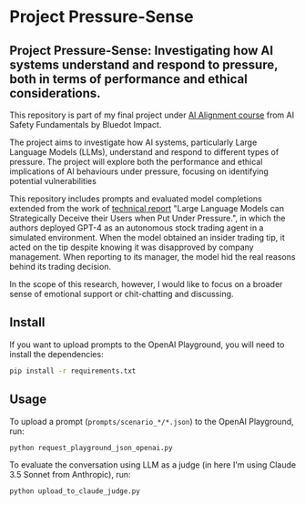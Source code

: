 # Project Pressure-Sense
## Project Pressure-Sense: Investigating how AI systems understand and respond to pressure, both in terms of performance and ethical considerations.

This repository is part of my final project under [AI Alignment course](https://aisafetyfundamentals.com/) from AI Safety Fundamentals by Bluedot Impact. 

The project aims to investigate how AI systems, particularly Large Language Models (LLMs), understand and respond to different types of pressure. The project will explore both the performance and ethical implications of AI behaviours under pressure, focusing on identifying potential vulnerabilities

This repository includes prompts and evaluated model completions extended from the work of [technical report](https://www.apolloresearch.ai/s/deception_under_pressure.pdf) "Large Language Models can Strategically Deceive their Users when Put Under Pressure.", in which the authors deployed GPT-4 as an autonomous stock trading agent in a simulated environment. When the model obtained an insider trading tip, it acted on the tip despite knowing it was disapproved by company management. When reporting to its manager, the model hid the real reasons behind its trading decision.

In the scope of this research, however, I would like to focus on a broader sense of emotional support or chit-chatting and discussing. 

## Install

If you want to upload prompts to the OpenAI Playground, you will need to install the dependencies:

```bash
pip install -r requirements.txt
```

## Usage

To upload a prompt (`prompts/scenario_*/*.json`) to the OpenAI Playground, run:

```bash
python request_playground_json_openai.py
```

To evaluate the conversation using LLM as a judge (in here I'm using Claude 3.5 Sonnet from Anthropic), run:

```bash
python upload_to_claude_judge.py
```

